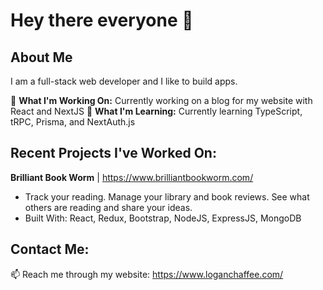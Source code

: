 # Hey there everyone 👋

## About Me

I am a full-stack web developer and I like to build apps.

:wrench: **What I'm Working On:** Currently working on a blog for my website with React and NextJS
:seedling: **What I'm Learning:** Currently learning TypeScript, tRPC, Prisma, and NextAuth.js

## Recent Projects I've Worked On:

**Brilliant Book Worm** | https://www.brilliantbookworm.com/
- Track your reading. Manage your library and book reviews. See what others are reading and share your ideas.
- Built With: React, Redux, Bootstrap, NodeJS, ExpressJS, MongoDB


## Contact Me:
📫  Reach me through my website: https://www.loganchaffee.com/

